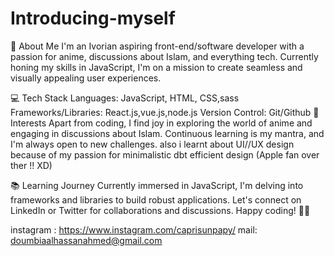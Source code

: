 # Introducing-myself

👋 About Me
I'm an Ivorian aspiring front-end/software developer with a passion for anime, discussions about Islam, and everything tech. Currently honing my skills in JavaScript, I'm on a mission to create seamless and visually appealing user experiences.

💻 Tech Stack
Languages: JavaScript, HTML, CSS,sass
Frameworks/Libraries: React.js,vue.js,node.js
Version Control: Git/Github
🌟 Interests
Apart from coding, I find joy in exploring the world of anime and engaging in discussions about Islam. Continuous learning is my mantra, and I'm always open to new challenges.
also i learnt about UI//UX design because of my passion  for minimalistic dbt efficient design (Apple fan over ther !! XD) 

📚 Learning Journey
Currently immersed in JavaScript, I'm delving into frameworks and libraries to build robust applications. Let's connect on LinkedIn or Twitter for collaborations and discussions. Happy coding! 🚀✨

instagram : https://www.instagram.com/caprisunpapy/
mail: doumbiaalhassanahmed@gmail.com


